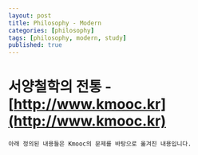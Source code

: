 ```yaml
---
layout: post
title: Philosophy - Modern
categories: [philosophy]
tags: [philosophy, modern, study]
published: true
---
```


# 서양철학의 전통 - [http://www.kmooc.kr](http://www.kmooc.kr)

```
아래 정의된 내용들은 Kmooc의 문제를 바탕으로 옮겨진 내용입니다.
```

## 